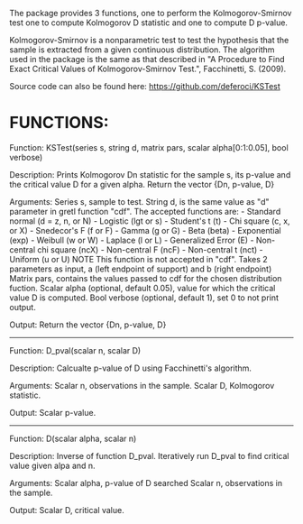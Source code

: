 The package provides 3 functions, one to perform the Kolmogorov-Smirnov test
one to compute Kolmogorov D statistic and one to compute D p-value.

Kolmogorov-Smirnov is a nonparametric test to test the hypothesis that the
sample is extracted from a given continuous distribution.
The algorithm used in the package is the same as that described in "A
Procedure to Find Exact Critical Values of Kolmogorov-Smirnov Test.",
Facchinetti, S. (2009).

Source code can also be found here:
https://github.com/deferoci/KSTest

FUNCTIONS:
===============================================================================
Function:	KSTest(series s, string d, matrix pars,
		       scalar alpha[0:1:0.05], bool verbose)

Description:	Prints Kolmogorov Dn statistic for the sample s, its p-value
		and the critical value D for a given alpha. Return the vector
		{Dn, p-value, D}

Arguments:	Series s, sample to test.
		String d, is the same value as "d" parameter in gretl function
		"cdf". The accepted functions are:
			- Standard normal (d = z, n, or N)
			- Logistic (lgt or s)
			- Student's t (t)
			- Chi square (c, x, or X)
			- Snedecor's F (f or F)
			- Gamma (g or G)
			- Beta (beta)
			- Exponential (exp)
			- Weibull (w or W)
			- Laplace (l or L)
			- Generalized Error (E)
			- Non-central chi square (ncX)
			- Non-central F (ncF)
			- Non-central t (nct)
			- Uniform (u or U) NOTE This function is not accepted
			  in "cdf". Takes 2 parameters as input, a (left
			  endpoint of support) and b (right endpoint)
		Matrix pars, contains the values passed to cdf for the chosen
		distribution fuction.
		Scalar alpha (optional, default 0.05), value for which the
		critical value D is computed.
		Bool verbose (optional, default 1), set 0 to not print output.

Output:		Return the vector {Dn, p-value, D}

-------------------------------------------------------------------------------

Function:	D_pval(scalar n, scalar D)

Description:	Calcualte p-value of D using Facchinetti's algorithm.

Arguments:	Scalar n, observations in the sample.
		Scalar D, Kolmogorov statistic.

Output:		Scalar p-value.

-------------------------------------------------------------------------------

Function:	D(scalar alpha, scalar n)

Description:	Inverse of function D_pval. Iteratively run D_pval to find
		critical value given alpa and n.

Arguments:	Scalar alpha, p-value of D searched
		Scalar n, observations in the sample.

Output:		Scalar D, critical value.
